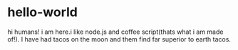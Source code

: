 # hello-world

hi humans!
i am here.i like node.js and coffee script(thats what i am made of!).
I have had tacos on the moon and them find far superior to earth tacos.
